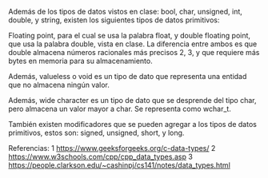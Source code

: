 Además de los tipos de datos vistos en clase: bool, char, unsigned, int, double, y string, existen los siguientes tipos de datos primitivos: 

Floating point, para el cual se usa la palabra float, y double floating point, que usa la palabra double, vista en clase. La diferencia entre 
ambos es que double almacena números racionales más precisos 2, 3, y que requiere más bytes en memoria para su almacenamiento. 

Además, valueless o void es un tipo de dato que representa una entidad que no almacena ningún valor. 

Además, wide character es un tipo de dato que se desprende del tipo char, pero almacena un valor mayor a char. Se representa como wchar_t. 

También existen modificadores que se pueden agregar a los tipos de datos primitivos, estos son: signed, unsigned, short, y long. 

Referencias:
1 https://www.geeksforgeeks.org/c-data-types/
2 https://www.w3schools.com/cpp/cpp_data_types.asp
3 https://people.clarkson.edu/~cashinpj/cs141/notes/data_types.html
